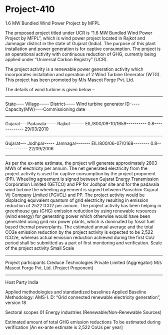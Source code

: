 # Project-410
1.6 MW Bundled Wind Power Project by MFPL

The proposed project titled under UCR is “1.6 MW Bundled Wind Power Project by MFPL”, which is
wind power project located in Rajkot and Jamnagar district in the state of Gujarat (India). The purpose
of this plant installation and power generation is for captive consumption. The project is an operational
activity with continuous reduction of GHG, currently being applied under “Universal Carbon Registry”
(UCR).

The project activity is a renewable power generation activity which incorporates installation and
operation of 2 Wind Turbine Generator (WTG). This project has been promoted by M/s Mascot Forge
Pvt. Ltd. 

The details of wind turbine is given below –
____________________
State---- Village----- District----- Wind turbine generator ID-----Capacity(MW)----Commissioning date
___________________
Gujarat--- Padavala----- Rajkot------- EIL/800/09-10/1659---------- 0.8------------- 29/03/2010
______________________
Gujarat--- Jodhpar----- Jamnagar------- EIL/800/06-07/0168-------- 0.8------------- 22/09/2006
_______________________
As per the ex-ante estimate, the project will generate approximately 2803 MWh of electricity per annum.
The net generated electricity from the project activity is used for captive consumption by the project
proponent (PP). Wheeling agreement is signed between Gujarat Energy Transmission Corporation
Limited (GETCO) and PP for Jodhpar site and for the padavala wind turbine the wheeling agreement is
signed between Panschim Gujarat Vij Company Limited (PGVCL) and PP. The project activity would
be displacing equivalent quantum of grid electricity resulting in emission reduction of 2522 tCO2 per
annum. The project activity has been helping in greenhouse gas (GHG) emission reduction by using
renewable resources (wind energy) for generating power which otherwise would have been generated
using grid mix power plants, which is dominated by fossil fuel based thermal powerplants.
The estimated annual average and the total CO2e emission reduction by the project activity is expected
to be 2,522 tCO2e, whereas actual emission reduction achieved during the first CoU period shall be
submitted as a part of first monitoring and verification.
Scale of the project activity Small Scale
____________________
Project participants Creduce Technologies Private Limited (Aggregator)
M/s Mascot Forge Pvt. Ltd. (Project Proponent)
_____________________
Host Party India

Applied methodologies and
standardized baselines
Applied Baseline Methodology:
AMS-I. D: “Grid connected renewable electricity
generation”, version 18

Sectoral scopes 01 Energy industries
(Renewable/Non-Renewable Sources)

Estimated amount of total
GHG emission reductions
To be estimated during verification
[An ex-ante estimate is 2,522 CoUs per year]
